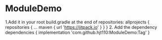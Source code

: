 # ModuleDemo
1.Add it in your root build.gradle at the end of repositories:
	allprojects {
		repositories {
			...
			maven { url 'https://jitpack.io' }
		}
	}
  2. Add the dependency
  	dependencies {
	        implementation 'com.github.hjt110:ModuleDemo:Tag'
	}
